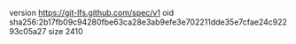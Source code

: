 version https://git-lfs.github.com/spec/v1
oid sha256:2b17fb09c94280fbe63ca28e3ab9efe3e702211dde35e7cfae24c92293c05a27
size 2410
